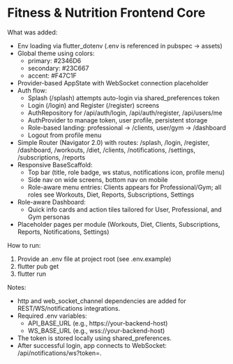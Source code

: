 # Fitness & Nutrition Frontend Core

What was added:
- Env loading via flutter_dotenv (.env is referenced in pubspec -> assets)
- Global theme using colors:
  - primary: #2346D6
  - secondary: #23C667
  - accent: #F47C1F
- Provider-based AppState with WebSocket connection placeholder
- Auth flow:
  - Splash (/splash) attempts auto-login via shared_preferences token
  - Login (/login) and Register (/register) screens
  - AuthRepository for /api/auth/login, /api/auth/register, /api/users/me
  - AuthProvider to manage token, user profile, persistent storage
  - Role-based landing: professional -> /clients, user/gym -> /dashboard
  - Logout from profile menu
- Simple Router (Navigator 2.0) with routes:
  /splash, /login, /register, /dashboard, /workouts, /diet, /clients, /notifications, /settings, /subscriptions, /reports
- Responsive BaseScaffold:
  - Top bar (title, role badge, ws status, notifications icon, profile menu)
  - Side nav on wide screens, bottom nav on mobile
  - Role-aware menu entries: Clients appears for Professional/Gym; all roles see Workouts, Diet, Reports, Subscriptions, Settings
- Role-aware Dashboard:
  - Quick info cards and action tiles tailored for User, Professional, and Gym personas
- Placeholder pages per module (Workouts, Diet, Clients, Subscriptions, Reports, Notifications, Settings)

How to run:
1) Provide an .env file at project root (see .env.example)
2) flutter pub get
3) flutter run

Notes:
- http and web_socket_channel dependencies are added for REST/WS/notifications integrations.
- Required .env variables:
  - API_BASE_URL (e.g., https://your-backend-host)
  - WS_BASE_URL (e.g., wss://your-backend-host)
- The token is stored locally using shared_preferences.
- After successful login, app connects to WebSocket: /api/notifications/ws?token=<JWT>.
